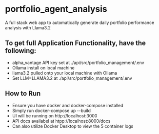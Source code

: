 # portfolio_agent_analysis
A full stack web app to automatically generate daily portfolio performance analysis with Llama3.2


## To get full Application Functionality, have the following:
- alpha_vantage API key set at ./api/src/portfolio_management/.env
- Ollama install on local machine
- llama3.2 pulled onto your local machine with Ollama
- Set LLM=LLAMA3.2 at ./api/src/portfolio_management/.env

## How to Run
- Ensure you have docker and docker-compose installed
- Simply run docker-compose up --build
- UI will be running on http://localhost:3000
- API docs availabel at htpp://localhost:8000/docs
- Can also utilize Docker Desktop to view the 5 container logs